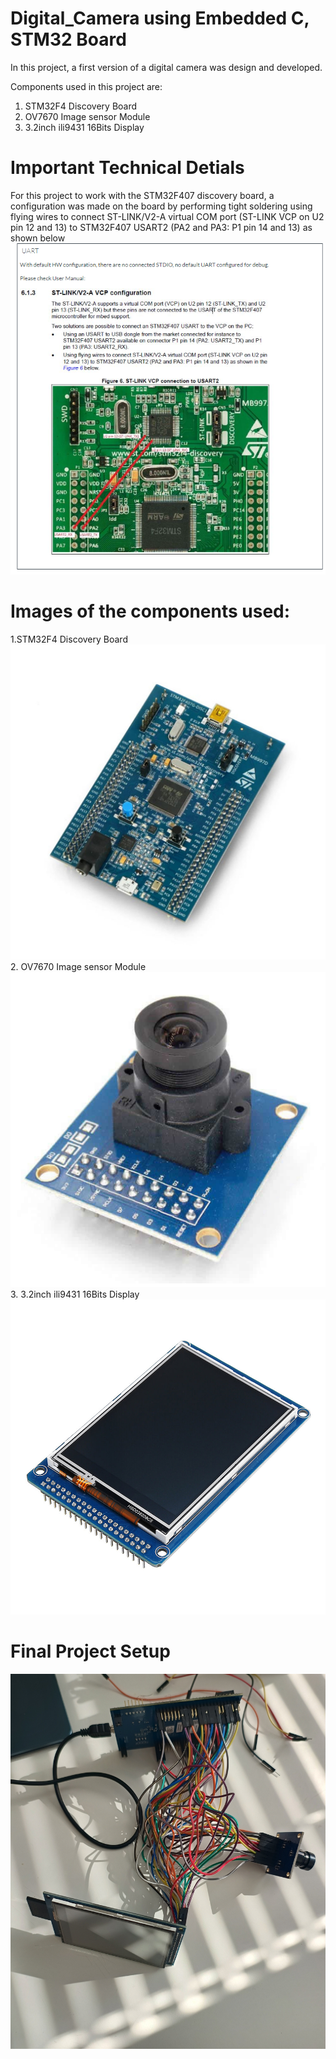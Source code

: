 # Digital_Camera using Embedded C, STM32 Board <br>
In this project, a first version of a digital camera was design and developed. <br>

Components used in this project are:<br>
1. STM32F4 Discovery Board <br>
2. OV7670 Image sensor Module <br>
3. 3.2inch ili9431 16Bits Display <br>

# Important Technical Detials <br>
For this project to work with the STM32F407 discovery board, a configuration was made on the board by performing tight soldering using flying wires to connect ST-LINK/V2-A virtual COM port (ST-LINK VCP on U2 pin 12 and 13) to STM32F407 USART2 (PA2 and PA3: P1 pin 14 and 13) as shown below
![technical](Configure_UART_STM32F4.png)<br>


# Images of the components used: 
1.STM32F4 Discovery Board <br>
![stm32](STM32F407G-DISC1__15714.jpg)<br>
2. OV7670 Image sensor Module <br>
![camera](OV7670_Camera.jpeg)<br>
3. 3.2inch ili9431 16Bits Display <br>
![display](3.2inch_ili9431_16Bits_Display.jpeg)<br>



# Final Project Setup <br>
![setupProject](Camera_Setup.jpg)
